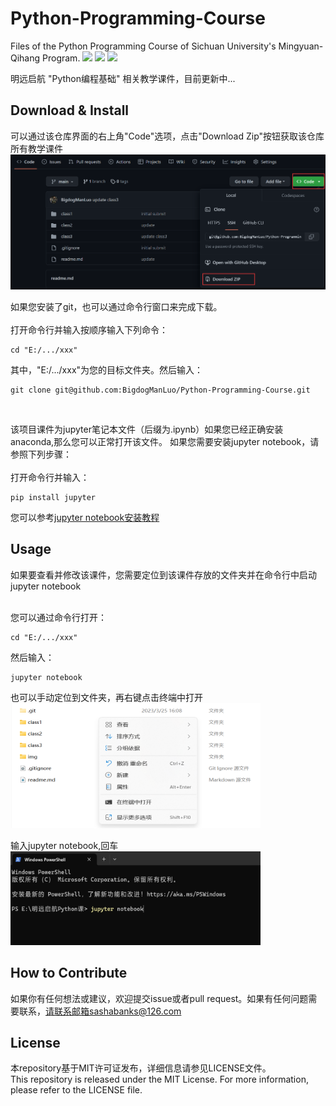 # Python-Programming-Course

Files of the Python Programming Course of Sichuan University's Mingyuan-Qihang Program.
![](https://img.shields.io/badge/language-Python-orange) ![](https://img.shields.io/badge/License-MIT-blue)  ![](https://img.shields.io/badge/IDE-jupyter-brightgreen)

明远启航 "Python编程基础" 相关教学课件，目前更新中...

## Download & Install

可以通过该仓库界面的右上角"Code"选项，点击"Download Zip"按钮获取该仓库所有教学课件
<img src="./img/step1.png">


如果您安装了git，也可以通过命令行窗口来完成下载。<br>
<br>
打开命令行并输入按顺序输入下列命令：
```shell 
cd "E:/.../xxx"
```
其中，"E:/.../xxx"为您的目标文件夹。然后输入：
```shell
git clone git@github.com:BigdogManLuo/Python-Programming-Course.git
```

<br>

该项目课件为jupyter笔记本文件（后缀为.ipynb）如果您已经正确安装anaconda,那么您可以正常打开该文件。
如果您需要安装jupyter notebook，请参照下列步骤：<br>
<br>
打开命令行并输入：
```shell
pip install jupyter
```

您可以参考[jupyter notebook安装教程](https://zhuanlan.zhihu.com/p/33105153)

## Usage

如果要查看并修改该课件，您需要定位到该课件存放的文件夹并在命令行中启动jupyter notebook

<br>
您可以通过命令行打开：

```shell
cd "E:/.../xxx"
```
然后输入：
```shell
jupyter notebook
```

也可以手动定位到文件夹，再右键点击终端中打开
<img src="./img/step2.png" width=400 height=200>

输入jupyter notebook,回车
<img src="./img/step3.png" width=400 height=150>

## How to Contribute

如果你有任何想法或建议，欢迎提交issue或者pull request。如果有任何问题需要联系，请联系邮箱sashabanks@126.com

## License
本repository基于MIT许可证发布，详细信息请参见LICENSE文件。<br>
This repository is released under the MIT License. For more information, please refer to the LICENSE file.